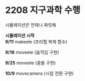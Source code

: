 # 2208 지구과학 수행
시뮬레이션은 언제나 짜릿해


**시뮬레이션 시작**  
**9/11**
makeele (프리팹 복제 함수)

**9/18**
moveele (움직임 구현)

**9/25**
moveele (충돌 구현)

**10/9**
movecamera (시점 전환 구현)
